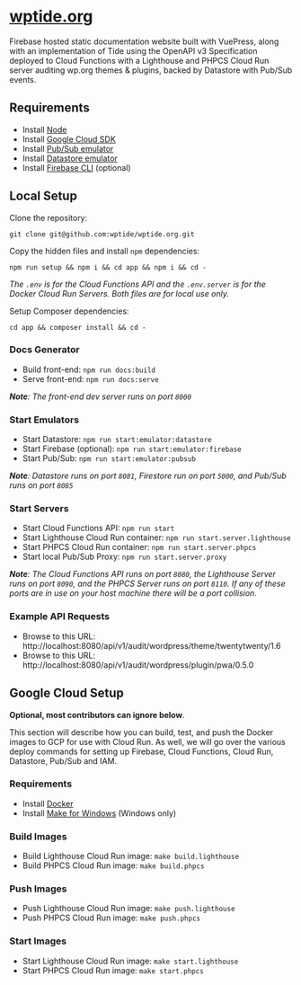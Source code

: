 # [wptide.org](https://wptide.org)
Firebase hosted static documentation website built with VuePress, along with an implementation of Tide using the OpenAPI v3 Specification deployed to Cloud Functions with a Lighthouse and PHPCS Cloud Run server auditing wp.org themes & plugins, backed by Datastore with Pub/Sub events.

## Requirements
* Install [Node](https://nodejs.org/en/download/)
* Install [Google Cloud SDK](https://cloud.google.com/sdk/docs/install)
* Install [Pub/Sub emulator](https://cloud.google.com/pubsub/docs/emulator)
* Install [Datastore emulator](https://cloud.google.com/datastore/docs/tools/datastore-emulator)
* Install [Firebase CLI](https://firebase.google.com/docs/cli) (optional)

## Local Setup

Clone the repository:

```
git clone git@github.com:wptide/wptide.org.git
```

Copy the hidden files and install `npm` dependencies:

```
npm run setup && npm i && cd app && npm i && cd -
```

_The `.env` is for the Cloud Functions API and the `.env.server` is for the Docker Cloud Run Servers. Both files are for local use only._

Setup Composer dependencies:

```
cd app && composer install && cd -
```

### Docs Generator
* Build front-end: `npm run docs:build`
* Serve front-end: `npm run docs:serve`

_**Note**: The front-end dev server runs on port `8000`_

### Start Emulators
* Start Datastore: `npm run start:emulator:datastore`
* Start Firebase (optional): `npm run start:emulator:firebase`
* Start Pub/Sub: `npm run start:emulator:pubsub`

_**Note**: Datastore runs on port `8081`, Firestore run on port `5000`, and Pub/Sub runs on port `8085`_

### Start Servers
* Start Cloud Functions API: `npm run start`
* Start Lighthouse Cloud Run container: `npm run start.server.lighthouse`
* Start PHPCS Cloud Run container: `npm run start.server.phpcs`
* Start local Pub/Sub Proxy: `npm run start.server.proxy`

_**Note**: The Cloud Functions API runs on port `8080`, the Lighthouse Server runs on port `8090`, and the PHPCS Server runs on port `8110`. If any of these ports are in use on your host machine there will be a port collision._

### Example API Requests
* Browse to this URL: http://localhost:8080/api/v1/audit/wordpress/theme/twentytwenty/1.6
* Browse to this URL: http://localhost:8080/api/v1/audit/wordpress/plugin/pwa/0.5.0

## Google Cloud Setup

__Optional, most contributors can ignore below__.

This section will describe how you can build, test, and push the Docker images to GCP for use with Cloud Run. As well, we will go over the various deploy commands for setting up Firebase, Cloud Functions, Cloud Run, Datastore, Pub/Sub and IAM.

### Requirements
* Install [Docker](https://docs.docker.com/get-docker/)
* Install [Make for Windows](http://gnuwin32.sourceforge.net/packages/make.htm) (Windows only)

### Build Images
* Build Lighthouse Cloud Run image: `make build.lighthouse`
* Build PHPCS Cloud Run image: `make build.phpcs`

### Push Images
* Push Lighthouse Cloud Run image: `make push.lighthouse`
* Push PHPCS Cloud Run image: `make push.phpcs`

### Start Images
* Start Lighthouse Cloud Run image: `make start.lighthouse`
* Start PHPCS Cloud Run image: `make start.phpcs`
